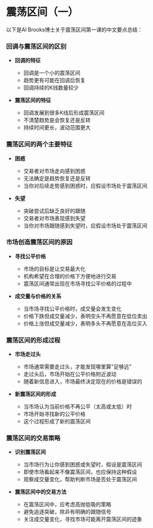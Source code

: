 # 震荡区间（一）

以下是Al Brooks博士关于震荡区间第一课的中文要点总结：

### 回调与震荡区间的区别
- **回调的特征**
  - 回调是一个小的震荡区间
  - 趋势更有可能在回调后恢复
  - 回调持续的K线数量较少

- **震荡区间的特征**
  - 回调发展到很多K线后形成震荡区间
  - 不清楚趋势是会恢复还是反转
  - 持续时间更长，波动范围更大

### 震荡区间的两个主要特征
- **困惑**
  - 交易者对市场走向感到困惑
  - 无法确定是趋势恢复还是反转
  - 当你对后续走势感到困惑时，应假设市场处于震荡区间

- **失望**
  - 突破尝试后缺乏良好的跟随
  - 交易者对市场表现感到失望
  - 当你对市场跟随感到失望时，应假设市场处于震荡区间

### 市场创造震荡区间的原因
- **寻找公平价格**
  - 市场的目标是让交易最大化
  - 机构希望在合理的价格下方便地进行交易
  - 震荡区间通常出现在市场寻找公平价格的过程中

- **成交量与价格的关系**
  - 当市场寻找公平价格时，成交量会发生变化
  - 价格下跌但成交量减少，表明空头不再愿意在低位卖出
  - 价格上涨但成交量减少，表明多头不再愿意在高位买入

### 震荡区间的形成过程
- **市场走过头**
  - 市场通常需要走过头，才能发现哪里算"足够远"
  - 走过头后，市场开始在公平价格附近波动
  - 随着新信息进入，市场最终决定现在的价格是错误的

- **新震荡区间的形成**
  - 当市场认为当前价格不再公平（太高或太低）时
  - 市场开始寻找新的公平价格
  - 这个过程形成了新的震荡区间

### 震荡区间的交易策略
- **识别震荡区间**
  - 当市场行为让你感到困惑或失望时，假设是震荡区间
  - 即使市场看起来不像震荡区间，也应保持这种假设
  - 观察成交量变化，帮助判断市场是否处于震荡区间

- **震荡区间中的交易方法**
  - 在震荡区间中，应考虑高抛低吸的策略
  - 避免追逐突破，除非有明确的跟随信号
  - 关注成交量变化，寻找市场可能离开震荡区间的迹象 